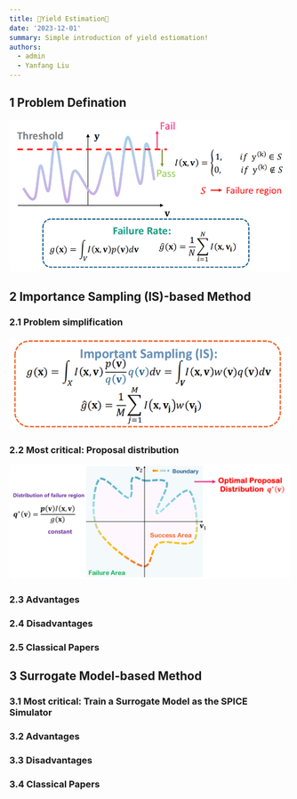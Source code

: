 ```yaml
---
title: 🌷Yield Estimation💖
date: '2023-12-01'
summary: Simple introduction of yield estiomation!
authors:
  - admin
  - Yanfang Liu
---
```



## 1 Problem Defination

![image-20231201230842917](image-20231201230842917.png)
    



## 2 Importance Sampling (IS)-based Method

### 2.1 Problem simplification

![image-20231201231219042](image-20231201231219042.png)

### 2.2 Most critical: Proposal distribution

![image-20231201232827471](image-20231201232827471.png)

### 2.3 Advantages

### 2.4 Disadvantages

### 2.5 Classical Papers

## 3 Surrogate Model-based Method

### 3.1 Most critical:  Train a Surrogate Model as the SPICE Simulator

### 3.2 Advantages

### 3.3 Disadvantages

### 3.4 Classical Papers
